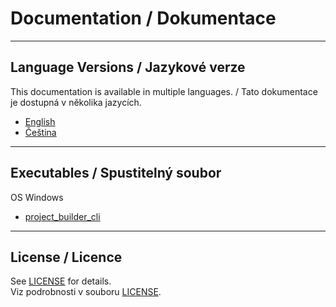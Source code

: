 # Documentation / Dokumentace
---
## Language Versions / Jazykové verze
This documentation is available in multiple languages. / Tato dokumentace je dostupná v několika jazycích.
- [English](docs/en/README.md)  
- [Čeština](docs/cs/README.md)

---
## Executables / Spustitelný soubor
OS Windows
- [project_builder_cli](/src/dist/project_builder_cli.exe)  

---

## License / Licence

See [LICENSE](docs/en/LICENSE) for details.  
Viz podrobnosti v souboru [LICENSE](docs/cs/LICENSE).